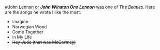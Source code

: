 #John Lennon
or ***John Winston Ono Lennon*** was one of *The Beatles*.
Here are the songs he wrote I like the most:

* Imagine
* Norwegian Wood
* Come Together
* In My Life
* ~~Hey Jude (that was McCartney)~~